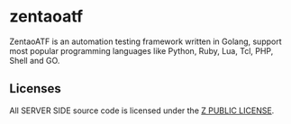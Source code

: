 # zentaoatf
ZentaoATF is an automation testing framework written in Golang, support most popular programming languages like Python, Ruby, Lua, Tcl, PHP, Shell and GO.

## Licenses

All SERVER SIDE source code is licensed under the [Z PUBLIC LICENSE](LICENSE.md).